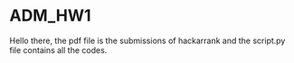 # ADM_HW1
Hello there, the pdf file is the submissions of hackarrank and the script.py file contains all the codes.
